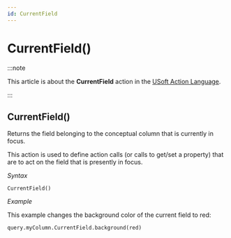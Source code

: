 ```yaml
---
id: CurrentField
---
```


# CurrentField()




:::note

This article is about the **CurrentField** action in the [USoft Action Language](/Task_flow/Action_Language_reference/USoft_Action_Language.md).

:::

## **CurrentField()**

Returns the field belonging to the conceptual column that is currently in focus.

This action is used to define action calls (or calls to get/set a property) that are to act on the field that is presently in focus.

*Syntax*

```
CurrentField()
```

*Example*

This example changes the background color of the current field to red:

```
query.myColumn.CurrentField.background(red)
```

 